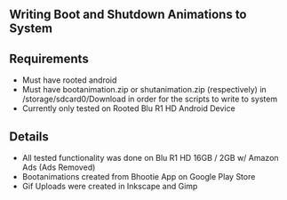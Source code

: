 ## Writing Boot and Shutdown Animations to System


## Requirements
* Must have rooted android
* Must have bootanimation.zip or shutanimation.zip (respectively) in /storage/sdcard0/Download in order for the scripts to write to system
* Currently only tested on Rooted Blu R1 HD Android Device


## Details
* All tested functionality was done on Blu R1 HD 16GB / 2GB w/ Amazon Ads (Ads Removed)
* Bootanimations created from Bhootie App on Google Play Store
* Gif Uploads were created in Inkscape and Gimp
